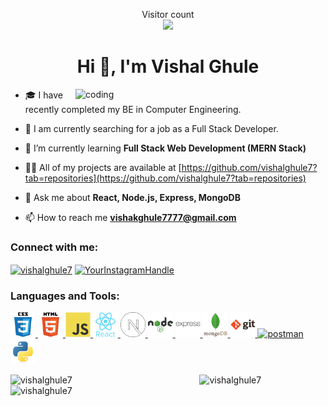 <p align="center">
  Visitor count<br>
  <img src="https://profile-counter.glitch.me/vishalghule7/count.svg" />
</p>

<h1 align="center">Hi 👋, I'm Vishal Ghule</h1>

<img align="right" alt="coding" width="400" src="https://user-images.githubusercontent.com/46869388/89207039-b899e600-d5d7-11ea-90d0-c894383d35b4.gif">

- 🎓 I have recently completed my BE in Computer Engineering.

- 💼 I am currently searching for a job as a Full Stack Developer.

- 🌱 I’m currently learning **Full Stack Web Development (MERN Stack)**

- 👨‍💻 All of my projects are available at [https://github.com/vishalghule7?tab=repositories](https://github.com/vishalghule7?tab=repositories)

- 💬 Ask me about **React, Node.js, Express, MongoDB**

- 📫 How to reach me **vishakghule7777@gmail.com**

<h3 align="left">Connect with me:</h3>
<p align="left">
<a href="https://linkedin.com/in/vishalghule7" target="blank"><img align="center" src="https://raw.githubusercontent.com/rahuldkjain/github-profile-readme-generator/master/src/images/icons/Social/linked-in-alt.svg" alt="vishalghule7" height="30" width="40" /></a>
<a href="https://instagram.com/YourInstagramHandle" target="blank"><img align="center" src="https://raw.githubusercontent.com/rahuldkjain/github-profile-readme-generator/master/src/images/icons/Social/instagram.svg" alt="YourInstagramHandle" height="30" width="40" /></a>

</p>

<h3 align="left">Languages and Tools:</h3>
<p align="left">
<a href="https://www.w3schools.com/css/" target="_blank" rel="noreferrer"> <img src="https://raw.githubusercontent.com/devicons/devicon/master/icons/css3/css3-original-wordmark.svg" alt="css3" width="40" height="40"/> </a>
<a href="https://www.w3.org/html/" target="_blank" rel="noreferrer"> <img src="https://raw.githubusercontent.com/devicons/devicon/master/icons/html5/html5-original-wordmark.svg" alt="html5" width="40" height="40"/> </a>
<a href="https://developer.mozilla.org/en-US/docs/Web/JavaScript" target="_blank" rel="noreferrer"> <img src="https://raw.githubusercontent.com/devicons/devicon/master/icons/javascript/javascript-original.svg" alt="javascript" width="40" height="40"/> </a>
<a href="https://reactjs.org/" target="_blank" rel="noreferrer"> <img src="https://raw.githubusercontent.com/devicons/devicon/master/icons/react/react-original-wordmark.svg" alt="react" width="40" height="40"/> </a>
<a href="https://nextjs.org/" target="_blank" rel="noreferrer"> <img src="https://raw.githubusercontent.com/devicons/devicon/master/icons/nextjs/nextjs-line.svg" alt="nextjs" width="40" height="40"/> </a>
<a href="https://nodejs.org/en/" target="_blank" rel="noreferrer"> <img src="https://raw.githubusercontent.com/devicons/devicon/master/icons/nodejs/nodejs-original-wordmark.svg" alt="nodejs" width="40" height="40"/> </a>
<a href="https://expressjs.com/" target="_blank" rel="noreferrer"> <img src="https://raw.githubusercontent.com/devicons/devicon/master/icons/express/express-original-wordmark.svg" alt="express" width="40" height="40" style="background-color: white;"/> </a>
<a href="https://www.mongodb.com/" target="_blank" rel="noreferrer"> <img src="https://raw.githubusercontent.com/devicons/devicon/master/icons/mongodb/mongodb-original-wordmark.svg" alt="mongodb" width="40" height="40"/> </a>
<a href="https://git-scm.com/" target="_blank" rel="noreferrer"> <img src="https://raw.githubusercontent.com/devicons/devicon/master/icons/git/git-original-wordmark.svg" alt="git" width="40" height="40"/> </a>
<a href="https://www.postman.com/" target="_blank" rel="noreferrer"> <img src="https://www.vectorlogo.zone/logos/getpostman/getpostman-icon.svg" alt="postman" width="40" height="40"/> </a>
<a href="https://www.python.org" target="_blank" rel="noreferrer"> <img src="https://raw.githubusercontent.com/devicons/devicon/master/icons/python/python-original.svg" alt="python" width="40" height="40"/> </a>
</p>
<div style="display: flex; flex-wrap: wrap; justify-content: space-between;">
  <img style="width: 37%; height: auto;" src="https://github-readme-stats.vercel.app/api/top-langs?username=vishalghule7&show_icons=true&locale=en&layout=compact" alt="vishalghule7" />
  <img style="width: 40%; height: auto;" src="https://github-readme-stats.vercel.app/api?username=vishalghule7&show_icons=true&locale=en" alt="vishalghule7" />
  <img style="width: 40%; height: auto;" src="https://github-readme-streak-stats.herokuapp.com/?user=vishalghule7&" alt="vishalghule7" />
</div>
